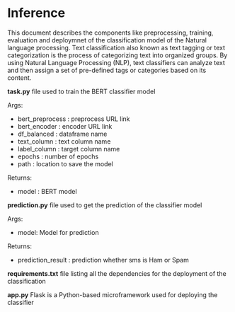 # Inference

This document describes the components like preprocessing, training, evaluation and deploymnet of the classification model of the Natural language processing. Text classification also known as text tagging or text categorization is the process of categorizing text into organized groups. By using Natural Language Processing (NLP), text classifiers can analyze text and then assign a set of pre-defined tags or categories based on its content.

**task.py** file used to train the BERT classifier model

Args:
  * bert_preprocess : preprocess URL link
  * bert_encoder : encoder URL link
  * df_balanced : dataframe name
  * text_column : text column name
  * label_column : target column name
  * epochs : number of epochs
  * path : location to save the model

Returns:
  * model : BERT model

**prediction.py** file used to get the prediction of the classifier model

Args:
  * model: Model for prediction

Returns:
  * prediction_result : prediction whether sms is Ham or Spam
  
**requirements.txt** file listing all the dependencies for the deployment of the classification

**app.py** Flask is a Python-based microframework used for deploying the classifier

